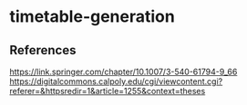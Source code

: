 # timetable-generation

## References
<https://link.springer.com/chapter/10.1007/3-540-61794-9_66>
<https://digitalcommons.calpoly.edu/cgi/viewcontent.cgi?referer=&httpsredir=1&article=1255&context=theses>
